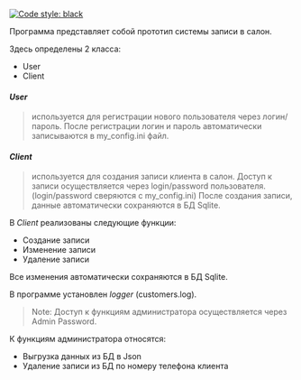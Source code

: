 [![Code style: black](https://img.shields.io/badge/code%20style-black-000000.svg)](https://github.com/psf/black)


Программа представляет собой прототип системы записи в салон. 

Здесь определены 2 класса:
- User
- Client

#### _User_ 
> используется для регистрации нового пользователя через логин/пароль. После регистрации логин и пароль автоматически записываются в my_config.ini файл.

#### _Client_ 
> используется для создания записи клиента в салон. Доступ к записи осуществляется через login/password пользователя.(login/password сверяются с my_config.ini)  После создания записи, данные автоматически сохраняются в БД Sqlite.

В _Client_ реализованы следующие функции:
- Создание записи
- Изменение записи
- Удаление записи

Все изменения автоматически сохраняются в БД Sqlite.

В программе установлен _logger_ (customers.log).
> Note: Доступ к функциям администратора осуществляется через Admin Password.

К функциям администратора относятся:
- Выгрузка данных из БД в Json
- Удаление записи из БД по номеру телефона клиента





